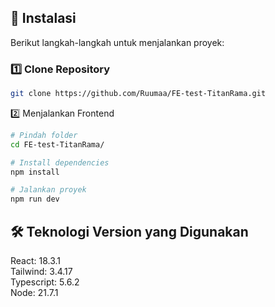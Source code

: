 ## 🔧 Instalasi  
Berikut langkah-langkah untuk menjalankan proyek:  

### **1️⃣ Clone Repository**
```bash
git clone https://github.com/Ruumaa/FE-test-TitanRama.git
```

2️⃣ Menjalankan Frontend
```bash
# Pindah folder
cd FE-test-TitanRama/

# Install dependencies
npm install

# Jalankan proyek
npm run dev
```

## 🛠 Teknologi Version yang Digunakan   
React: 18.3.1  
Tailwind: 3.4.17  
Typescript: 5.6.2  
Node: 21.7.1

